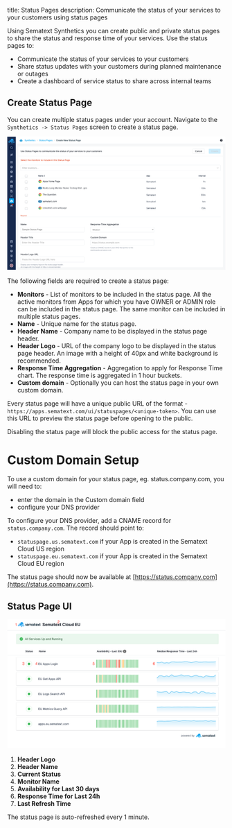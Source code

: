title: Status Pages
description: Communicate the status of your services to your customers using status pages

Using Sematext Synthetics you can create public and private status pages to share the status and response time of your services. Use the status pages to:

* Communicate the status of your services to your customers
* Share status updates with your customers during planned maintenance or outages
* Create a dashboard of service status to share across internal teams

## Create Status Page

You can create multiple status pages under your account. Navigate to the `Synthetics -> Status Pages` screen to create a status page. 

![Create Status Page](../images/synthetics/status-page-create.png)

The following fields are required to create a status page:

* **Monitors** - List of monitors to be included in the status page. All the active monitors from Apps for which you have OWNER or ADMIN role can be included in the status page. The same monitor can be included in multiple status pages.
* **Name** - Unique name for the status page.
* **Header Name** - Company name to be displayed in the status page header.
* **Header Logo** - URL of the company logo to be displayed in the status page header. An image with a height of 40px and white background is recommended.
* **Response Time Aggregation** - Aggregation to apply for Response Time chart. The response time is aggregated in 1 hour buckets.
* **Custom domain** - Optionally you can host the status page in your own custom domain.

Every status page will have a unique public URL of the format - `https://apps.sematext.com/ui/statuspages/<unique-token>`. You can use this URL to preview the status page before opening to the public.

Disabling the status page will block the public access for the status page.

# Custom Domain Setup

To use a custom domain for your status page, eg. status.company.com, you will need to:

 * enter the domain in the Custom domain field
 * configure your DNS provider

To configure your DNS provider, add a CNAME record for `status.company.com`. The record should point to:

 * `statuspage.us.sematext.com` if your App is created in the Sematext Cloud US region
 * `statuspage.eu.sematext.com` if your App is created in the Sematext Cloud EU region

The status page should now be available at [https://status.company.com](https://status.company.com).

## Status Page UI

![Status Page UI](../images/synthetics/status-page-ui.png)

1. **Header Logo**
2. **Header Name**
3. **Current Status**
4. **Monitor Name**
5. **Availability for Last 30 days**
6. **Response Time for Last 24h**
7. **Last Refresh Time**

The status page is auto-refreshed every 1 minute.
